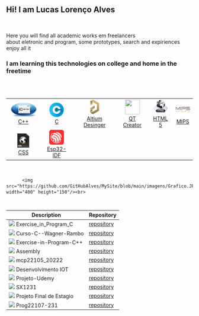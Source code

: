 

<!--comentario-->
<!--Saudaçoes-->
<h2>Hi! I am Lucas Lorenço Alves</h2><br>
<!--
<h3>I'm currently working on <img src= "https://github.com/GitHubAlves/MySite/blob/main/imagens/%C3%ADndicehomp.jpg" width="30" height="30"/>with the Hardware</h3>
<h3>And i am learning this technologies </h3><br>
-->
<!--quabra de linha-->

<p>
  Here you will find all academic works em freelancers<br>
  about eletronic and program, some prototypes, search and expiriences
  enjoy all it
</p>
<h3>I am learning this technologies on college and home in the freetime</h3><br>
<br />
<!--Tabela-->
<table cellspacing="5" cellpadding="5" width="100%">
  <tr> <!--Inicio Quadrado da tabela-linha-->
       <td align="center">
          <a href="https://www.linkedin.com/in/lucas-loren%C3%A7o-alves-4206b9201/">
          <img src="https://github.com/GitHubAlves/MySite/blob/main/imagens/C%2B%2B.png" width="80" height="40"/><br>C++
          </a>
       </td><!--Fim da primeira linha da tabela-->
    <td align="center">
      <a href="https://www.linkedin.com/in/lucas-loren%C3%A7o-alves-4206b9201/">
        <img src="https://github.com/GitHubAlves/MySite/blob/main/imagens/C.png" width="40" height="40"/><br>C
      </a>  
    </td>
    <td align="center">
      <a href="https://www.linkedin.com/in/lucas-loren%C3%A7o-alves-4206b9201/">
        <img src="https://github.com/GitHubAlves/MySite/blob/main/imagens/altium-designer.png" width="40" height="40"/><br>Altium Desinger
      </a>  
    </td>
     <td align="center">
      <a href="https://www.linkedin.com/in/lucas-loren%C3%A7o-alves-4206b9201/">
        <img src="https://github.com/GitHubAlves/MySite/blob/main/imagens/Qt.png" width="40" height="40"/><br>QT Creator
      </a>  
    </td>    
    <td align="center">
      <a href="https://www.linkedin.com/in/lucas-loren%C3%A7o-alves-4206b9201/">
        <img src="https://github.com/GitHubAlves/MySite/blob/main/imagens/html-5.png" width="40" height="40"><br>HTML 5
      </a>  
    </td>
    <td align="center">
      <a href="-----------------">
        <img src="https://github.com/GitHubAlves/MySite/blob/main/imagens/MIPS-destaque.png.webp" width="40" height="40"><br>MIPS
      </a>
    </td>

  </tr><!--Fim da linha da tabela-->
  
  <tr> <!--Nova linha da tabela-->
    <td align="center">
      <a href="-------------------">
        <img src="https://github.com/GitHubAlves/MySite/blob/main/imagens/CSS.png"  width="40" height="40"/><br>CSS
      </a>  
    </td>
    <td align="center">
      <a href="------------------">
        <img src="https://github.com/GitHubAlves/MySite/blob/main/imagens/espressif_icon_130944.png" width="40" height="40"/><br>Esp32-IDF
      </a>  
    </td>
  
</table>

<br>

<table align="left" cellspacing="0" cellpadding="0" width="100%">
 
  <!--Inicio Grafico-->
 <!-- <a href="https://githubalves.github.io/MySite/fotos.html">-->
          <img src="https://github.com/GitHubAlves/MySite/blob/main/imagens/Grafico.JPG" width="400" height="150"/><br>
  
  <!--Fim Grafico</a>-->
</table>  <!--inicio da tabela dos repositórios-->

| Description                                                              | Repository                                                                | 
| ------------------------------------------------------------------------ | ------------------------------------------------------------------------- | 
| ![](/assets/img/git-repository-line.svg) Exercise_in_Program_C           | [repository](https://github.com/GitHubAlves/Exercise_in_Program_C)        |                                                                                
| ![](/assets/img/git-repository-line.svg) Curso-C--Wagner-Rambo           | [repository](https://github.com/GitHubAlves/Curso-C--Wagner-Rambo)        |                                
| ![](/assets/img/git-repository-line.svg) Exercise-in-Program-C++         | [repository](https://github.com/GitHubAlves/Exercise-in-Program-C-)       |                                
| ![](/assets/img/git-repository-line.svg) Assembly                        | [repository](https://github.com/GitHubAlves/Assembly_)                    |  
| ![](/assets/img/git-repository-line.svg) mcp22105_20222                  | [repository](https://github.com/GitHubAlves/mcp22105_20222)               |
| ![](/assets/img/git-repository-line.svg) Desenvolvimento IOT             | [repository](https://github.com/GitHubAlves/LoraSX1276)                   |
| ![](/assets/img/git-repository-line.svg) Projeto-Udemy                   | [repository](https://github.com/GitHubAlves/Projeto-Udemy)                |
| ![](/assets/img/git-repository-line.svg) SX1231                          | [repository](https://github.com/GitHubAlves/SX1231)                       |
| ![](/assets/img/git-repository-line.svg) Projeto Final de Estagio        | [repository](https://github.com/GitHubAlves/Projeto-Final-de-Estagio)     |
| ![](/assets/img/git-repository-line.svg) Prog22107-231                   | [repository](https://github.com/GitHubAlves/Prog22107-231)                |





